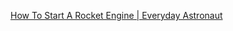 
[How To Start A Rocket Engine | Everyday Astronaut](https://everydayastronaut.com/how-to-start-a-rocket-engine)
